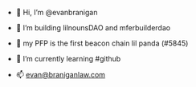 - 👋 Hi, I’m @evanbranigan
- 👀 I’m building lilnounsDAO and mferbuilderdao
- 🐼 my PFP is the first beacon chain lil panda (#5845)      

- 🌱 I’m currently learning #github
- 📫 evan@braniganlaw.com

<!---
evanbranigan/evanbranigan is a ✨ special ✨ repository because its `README.md` (this file) appears on your GitHub profile.
You can click the Preview link to take a look at your changes.
--->

